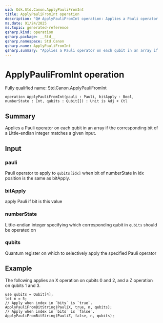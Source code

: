 ```yaml
---
uid: Qdk.Std.Canon.ApplyPauliFromInt
title: ApplyPauliFromInt operation
description: "Q# ApplyPauliFromInt operation: Applies a Pauli operator on each qubit in an array if the corresponding bit of a Little-endian integer matches a given input."
ms.date: 01/24/2025
ms.topic: generated-reference
qsharp.kind: operation
qsharp.package: __Std__
qsharp.namespace: Std.Canon
qsharp.name: ApplyPauliFromInt
qsharp.summary: "Applies a Pauli operator on each qubit in an array if the corresponding bit of a Little-endian integer matches a given input."
---
```


# ApplyPauliFromInt operation

Fully qualified name: Std.Canon.ApplyPauliFromInt

```qsharp
operation ApplyPauliFromInt(pauli : Pauli, bitApply : Bool, numberState : Int, qubits : Qubit[]) : Unit is Adj + Ctl
```

## Summary
Applies a Pauli operator on each qubit in an array if the corresponding
bit of a Little-endian integer matches a given input.

## Input
### pauli
Pauli operator to apply to `qubits[idx]` when bit of numberState
in idx position is the same as bitApply.
### bitApply
apply Pauli if bit is this value
### numberState
Little-endian integer specifying which corresponding qubit in `qubits` should be operated on
### qubits
Quantum register on which to selectively apply the specified Pauli operator

## Example
The following applies an X operation on qubits 0 and 2, and a Z operation on qubits 1 and 3.
```qsharp
use qubits = Qubit[4];
let n = 5;
// Apply when index in `bits` is `true`.
ApplyPauliFromBitString(PauliX, true, n, qubits);
// Apply when index in `bits` is `false`.
ApplyPauliFromBitString(PauliZ, false, n, qubits);
```
